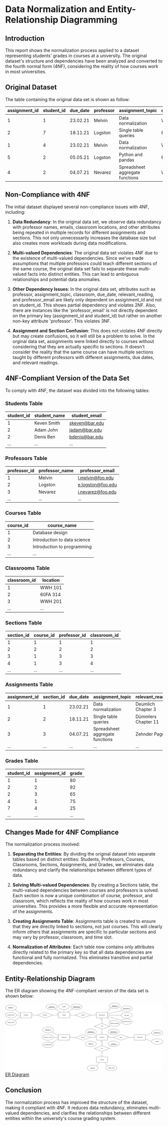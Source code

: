 # Data Normalization and Entity-Relationship Diagramming

## Introduction

This report shows the normalization process applied to a dataset representing students' grades in courses at a university. The original dataset's structure and dependencies have been analyzed and converted to the fourth normal form (4NF), considering the reality of how courses work in most universities.

## Original Dataset

The table containing the original data set is shown as follow:

| assignment_id | student_id | due_date  | professor | assignment_topic            | classroom | grade | relevant_reading     | professor_email     |
|---------------|------------|-----------|-----------|-----------------------------|-----------|-------|----------------------|---------------------|
| 1             | 1          | 23.02.21  | Melvin    | Data normalization          | WWH 101   | 80    | Deumlich Chapter 3   | l.melvin@foo.edu    |
| 2             | 7          | 18.11.21  | Logston   | Single table queries        | 60FA 314  | 25    | Dümmlers Chapter 11  | e.logston@foo.edu   |
| 1             | 4          | 23.02.21  | Melvin    | Data normalization          | WWH 101   | 75    | Deumlich Chapter 3   | l.melvin@foo.edu    |
| 5             | 2          | 05.05.21  | Logston   | Python and pandas           | 60FA 314  | 92    | Dümmlers Chapter 14  | e.logston@foo.edu   |
| 4             | 2          | 04.07.21  | Nevarez   | Spreadsheet aggregate functions | WWH 201 | 65    | Zehnder Page 87      | i.nevarez@foo.edu   |

## Non-Compliance with 4NF

The initial dataset displayed several non-compliance issues with 4NF, including:

1. **Data Redundancy**: In the original data set, we observe data redundancy with professor names, emails, classroom locations, and other attributes being repeated in multiple records for different assignments and sections. This not only unnecessarily increases the database size but also creates more workloads during data modifications.

2. **Multi-valued Dependencies**: The original data set violates 4NF due to the existence of multi-valued dependencies. Since we've made assumptions that multiple professors could teach different sections of the same course, the original data set fails to separate these multi-valued facts into distinct entities. This can lead to ambiguous relationships and potential data anomalies.

3. **Other Dependency Issues**: In the original data set, attributes such as professor, assignment_topic, classroom, due_date, relevant_reading, and professor_email are likely only dependent on assignment_id and not on student_id. This shows partial dependency and violates 2NF. Also, there are instances like the 'professor_email' is not directly dependent on the primary key (assignment_id and student_id) but rather on another non-key attribute 'professor'. This violates 3NF.

4. **Assignment and Section Confusion**: This does not violates 4NF directly but may create confusions, so it will still be a problem to solve. In the orginal data set, assignments were linked directly to courses without considering that they are actually specific to sections. It doesn't consider the reality that the same course can have multiple sections taught by different professors with different assignments, due dates, and relevant readings.

## 4NF-Compliant Version of the Data Set

To comply with 4NF, the dataset was divided into the following tables:

### Students Table

| student_id | student_name | student_email |
|------------|--------------|---------------|
| 1          | Keven Smith  | skeven@bar.edu|
| 2          | Adam John    | jadam@bar.edu |
| 2          | Denis Ben    | bdenis@bar.edu|
| ...        | ...          | ...           |

### Professors Table

| professor_id | professor_name | professor_email   |
|--------------|----------------|-------------------|
| 1            | Melvin         | l.melvin@foo.edu  |
| 2            | Logston        | e.logston@foo.edu |
| 3            | Nevarez        | i.nevarez@foo.edu |
| ...          | ...            | ...               |

### Courses Table

| course_id | course_name           |
|-----------|-----------------------|
| 1         | Database design       |
| 2         | Introduction to data science|
| 3         | Introduction to programming|
| ...       | ...                   |

### Classrooms Table

| classroom_id | location  |
|--------------|-----------|
| 1            | WWH 101   |
| 2            | 60FA 314  |
| 3            | WWH 201   |
| ...          | ...       |

### Sections Table

| section_id | course_id | professor_id | classroom_id |
|------------|-----------|--------------|--------------|
| 1          | 1         | 1            | 1            |
| 2          | 2         | 2            | 2            |
| 3          | 1         | 3            | 3            |
| 4          | 1         | 3            | 4            |
| ...        | ...       | ...          | ...          |

### Assignments Table

| assignment_id | section_id | due_date  | assignment_topic       | relevant_reading  |
|---------------|------------|-----------|------------------------|-------------------|
| 1             | 1          | 23.02.21  | Data normalization     | Deumlich Chapter 3|
| 2             | 2          | 18.11.21  | Single table queries   | Dümmlers Chapter 11|
| 3             | 3          | 04.07.21  | Spreadsheet aggregate functions| Zehnder Page 87|
| ...           | ...        | ...       | ...                    | ...               |

### Grades Table

| student_id | assignment_id | grade |
|------------|---------------|-------|
| 1          | 1             | 80    |
| 2          | 2             | 92    |
| 2          | 3             | 65    |
| 4          | 1             | 75    |
| 7          | 4             | 25    |
| ...        | ...           | ...   |

## Changes Made for 4NF Compliance

The normalization process involved:

1. **Separating the Entities**: By dividing the original dataset into separate tables based on distinct entities: Students, Professors, Courses, Classrooms, Sections, Assignments, and Grades, we eliminates data redundancy and clarify the relationships between different types of data.

2. **Solving Multi-valued Dependencies**: By creating a Sections table, the multi-valued dependencies between courses and professors is solved. Each section is now a unique combination of course, professor, and classroom, which reflects the reality of how courses work in most universities. This provides a more flexible and accurate representation of the assignments.

3. **Creating Assignments Table**: Assignments table is created to ensure that they are directly linked to sections, not just courses. This will clearly inform others that assignments are specific to particular sections and may vary by professor, classroom, and time slot.

4. **Normalization of Attributes**: Each table now contains only attributes directly related to the primary key so that all data dependencies are functional and fully normalized. This eliminates transitive and partial dependencies.

## Entity-Relationship Diagram

The ER diagram showing the 4NF-compliant version of the data set is shown below:

![ER Diagram](images/Diagram.drawio.png)
[ER Diagram](images/ER_Diagram.drawio.svg)

## Conclusion

The normalization process has improved the structure of the dataset, making it compliant with 4NF. It reduces data redundancy, eliminates multi-valued dependencies, and clarifies the relationships between different entities within the university's course grading system.

